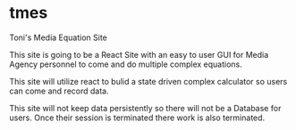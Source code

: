 # tmes
Toni's Media Equation Site


This site is going to be a React Site with an easy to user GUI for Media Agency personnel to come and do multiple complex equations.

This site will utilize react to bulid a state driven complex calculator so users can come and record data.

This site will not keep data persistently so there will not be a Database for users.  Once their session is terminated there work is also terminated.